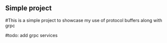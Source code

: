 ## Simple project

#This is a simple project to showcase my use of protocol buffers along with grpc

#todo: add grpc services
